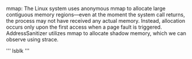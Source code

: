 mmap: The Linux system uses anonymous mmap to allocate large contiguous memory regions—even at the moment the system call returns, the process may not have received any actual memory. Instead, allocation occurs only upon the first access when a page fault is triggered. AddressSanitizer utilizes mmap to allocate shadow memory, which we can observe using strace.


'''
lsblk
'''